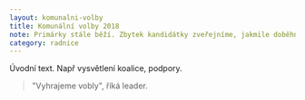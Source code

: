 ```yaml
---
layout: komunalni-volby
title: Komunální volby 2018
note: Primárky stále běží. Zbytek kandidátky zveřejníme, jakmile doběhnou.
category: radnice
---
```



Úvodní text. Např vysvětlení koalice, podpory.

> "Vyhrajeme vobly", říká leader.

